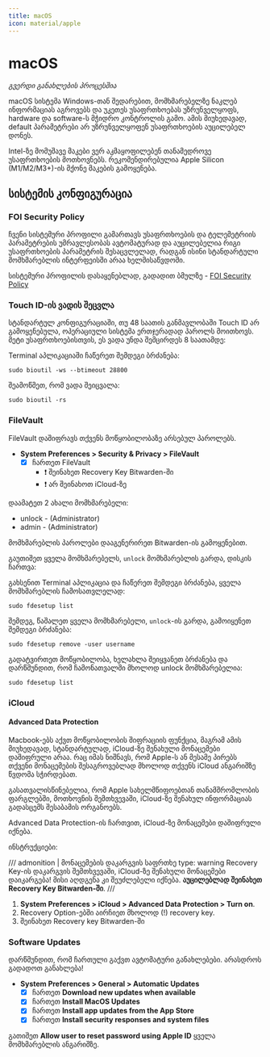 ```yaml
---
title: macOS
icon: material/apple
---
```


# macOS

_გვერდი განახლების პროცესშია_

macOS სისტემა Windows-თან შედარებით, მომხმარებელზე ნაკლებ ინფორმაციას აგროვებს და უკეთეს
უსაფრთხოებას უზრუნველყოფს, hardware და software-ს მჭიდრო კონტროლის გამო. ამის მიუხედავად,
default პარამეტრები არ უზრუნველყოფენ უსაფრთხოების აუცილებელ დონეს.

Intel-ზე მომუშავე მაკები ვერ აკმაყოფილებენ თანამედროვე უსაფრთხოების მოთხოვნებს. რეკომენდირებულია
Apple Silicon (M1/M2/M3+)-ის მქონე მაკების გამოყენება.


## სისტემის კონფიგურაცია

### FOI Security Policy

ჩვენი სისტემური პროფილი გამართავს უსაფრთხოების და ტელემეტრიის პარამეტრების უმრავლესობას ავტომატურად
და აუცილებელია რიგი უსაფრთხოების პარამეტრის შესაცვლელად, რადგან ისინი სტანდარტული მომხმარებლის
ინტერფეისში არაა ხელმისაწვდომი.

სისტემური პროფილის დასაყენებლად, გადადით ბმულზე - [FOI Security Policy](/policies/#ios)

### Touch ID-ის ვადის შეცვლა

სტანდარტულ კონფიგურაციაში, თუ 48 საათის განმავლობაში Touch ID არ გამოყენებულა, ოპერაციული სისტემა
ერთჯერადად პაროლს მოითხოვს. მეტი უსაფრთხოებისთვის, ეს ვადა უნდა შემცირდეს 8 საათამდე:

Terminal აპლიკაციაში ჩაწერეთ შემდეგი ბრძანება:

```
sudo bioutil -ws --btimeout 28800
```

შეამოწმეთ, რომ ვადა შეიცვალა:

```
sudo bioutil -rs
```

### FileVault

FileVault დაშიფრავს თქვენს მოწყობილობაზე არსებულ პაროლებს.

- **System Preferences > Security & Privacy > FileVault**
    - [x] ჩართეთ FileVault
        - :exclamation: შეინახეთ Recovery Key Bitwarden-ში
        - :exclamation: არ შეინახოთ iCloud-ზე

დაამატეთ 2 ახალი მომხმარებელი:

- unlock - (Administrator)
- admin - (Administrator)

მომხმარებლის პაროლები დააგენერირეთ Bitwarden-ის გამოყენებით.

გაუთიშეთ ყველა მომხმარებელს, `unlock` მომხმარებლის გარდა, დისკის ჩართვა:

გახსენით Terminal აპლიკაცია და ჩაწერეთ შემდეგი ბრძანება, ყველა მომხმარებლის ჩამოსათვლელად:

```
sudo fdesetup list
```

შემდეგ, წაშალეთ ყველა მომხმარებელი, `unlock`-ის გარდა, გამოიყენეთ შემდეგი ბრძანება:

```
sudo fdesetup remove -user username
```

გადატვირთეთ მოწყობილობა, ხელახლა შეიყვანეთ ბრძანება და დარწმუნდით, რომ ჩამონათვალში მხოლოდ
unlock მომხმარებელია:

```
sudo fdesetup list
```

### iCloud

#### Advanced Data Protection

Macbook-ებს აქვთ მოწყობილობის შიფრაციის ფუნქცია, მაგრამ ამის მიუხედავად, სტანდარტულად,
iCloud-ზე შენახული მონაცემები დაშიფრული არაა. რაც იმას ნიშნავს, რომ Apple-ს ან მესამე პირებს
თქვენი მონაცემების შესაგროვებლად მხოლოდ თქვენს iCloud ანგარიშზე წვდომა სჭირდებათ.

გასათვალისწინებელია, რომ Apple სახელმწიფოებთან თანამშრომლობის ფარგლებში, მოთხოვნის შემთხვევაში,
iCloud-ზე შენახულ ინფორმაციას გადასცემს შესაბამის ორგანოებს.

Advanced Data Protection-ის ჩართვით, iCloud-ზე მონაცემები დაშიფრული იქნება.

ინსტრუქციები:

/// admonition | მონაცემების დაკარგვის საფრთხე
    type: warning
Recovery Key-ის დაკარგვის შემთხვევაში, iCloud-ზე შენახული მონაცემები დაიკარგება! მისი აღდგენა
კი შეუძლებელი იქნება. **აუცილებლად შეინახეთ Recovery Key Bitwarden-ში**.
///

1. **System Preferences > iCloud > Advanced Data Protection > Turn on**.
2. Recovery Option-ებში აირჩიეთ მხოლოდ (!) recovery key.
3. შეინახეთ Recovery key Bitwarden-ში

### Software Updates

დარწმუნდით, რომ ჩართული გაქვთ ავტომატური განახლებები. არასდროს გადადოთ განახლება!

- **System Preferences > General > Automatic Updates**
    - [x] ჩართეთ **Download new updates when available**
    - [x] ჩართეთ **Install MacOS Updates**
    - [x] ჩართეთ **Install app updates from the App Store**
    - [x] ჩართეთ **Install security responses and system files**

გათიშეთ **Allow user to reset password using Apple ID** ყველა მომხმარებლის ანგარიშზე.

